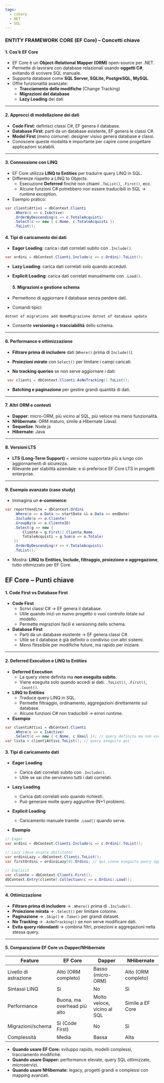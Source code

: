 ```yaml
---
tags:
  - csharp
  - NET
  - SQL
---
```

### ENTITY FRAMEWORK CORE (EF Core) – Concetti chiave

#### 1. Cos’è EF Core
- EF Core è un **Object-Relational Mapper (ORM)** open-source per .NET.
- Permette di lavorare con database relazionali usando **oggetti C#**, evitando di scrivere SQL manuale.
- Supporta database come **SQL Server, SQLite, PostgreSQL, MySQL**.
- Offre funzionalità avanzate:
  - **Tracciamento delle modifiche** (Change Tracking)
  - **Migrazioni del database**
  - **Lazy Loading** dei dati

---

#### 2. Approcci di modellazione dei dati
- **Code First**: definisci classi C#, EF genera il database.
- **Database First**: parti da un database esistente, EF genera le classi C#.
- **Model First** (meno comune): designer visivo genera database e classi.
- Conoscere queste modalità è importante per capire come progettare applicazioni scalabili.

---

#### 3. Connessione con LINQ
- EF Core utilizza **LINQ to Entities** per tradurre query LINQ in SQL.
- Differenze rispetto a LINQ to Objects:
  - Esecuzione **Deferred** finché non chiami `.ToList()`, `.First()`, ecc.
  - Alcune funzioni C# potrebbero non essere traducibili in SQL → runtime exception.
- Esempio pratico:
```csharp
var clientiAttivi = dbContext.Clienti
    .Where(c => c.IsActive)
    .OrderByDescending(c => c.TotaleAcquisti)
    .Select(c => new { c.Nome, c.TotaleAcquisti })
    .ToList();
```

#### 4. Tipi di caricamento dei dati

- **Eager Loading**: carica i dati correlati subito con `.Include()`.
    
```csharp
var ordini = dbContext.Clienti.Include(c => c.Ordini).ToList();
```

- **Lazy Loading**: carica dati correlati solo quando acceduti.

- **Explicit Loading**: carica dati correlati manualmente con `.Load()`.
  
  #### 5. Migrazioni e gestione schema

- Permettono di aggiornare il database senza perdere dati.
    
- Comandi tipici:
    
```terminal 
dotnet ef migrations add NomeMigrazione dotnet ef database update
```
    
- Consente **versioning** e **tracciabilità** dello schema.
    

---

#### 6. Performance e ottimizzazione

- **Filtrare prima di includere** dati (`Where()` prima di `Include()`).
    
- **Proiezioni mirate** con `Select()` per limitare i campi caricati.
    
- **No tracking queries** se non serve aggiornare i dati:
    
```csharp
 var clienti = dbContext.Clienti.AsNoTracking().ToList();
```
    
- **Batching e paginazione** per gestire grandi quantità di dati.
    

---

#### 7. Altri ORM e contesti

- **Dapper**: micro-ORM, più vicino al SQL, più veloce ma meno funzionalità.
- **NHibernate**: ORM maturo, simile a Hibernate (Java).
- **Sequelize**: Node.js
- **Hibernate**: Java

---

#### 8. Versioni LTS

- **LTS (Long-Term Support)** = versione supportata più a lungo con aggiornamenti di sicurezza.
- Rilevante per stabilità aziendale: e si preferisce EF Core LTS in progetti enterprise.

---

#### 9. Esempio avanzato (case study)

- Immagina un **e-commerce**:
    

```csharp
var reportVendite = dbContext.Ordini
    .Where(o => o.Data >= startDate && o.Data <= endDate)
    .Include(o => o.Cliente)
    .GroupBy(o => o.ClienteID)
    .Select(g => new {
        Cliente = g.First().Cliente.Nome,
        TotaleAcquisti = g.Sum(o => o.Totale)
    })
    .OrderByDescending(r => r.TotaleAcquisti)
    .ToList();
```

- Mostra: **LINQ to Entities, Include, filtraggio, proiezione e aggregazione**, tutto ottimizzato per EF Core.
  
## EF Core – Punti chiave
#### 1. Code First vs Database First
- **Code First**
  - Scrivi classi C# → EF genera il database.
  - Utile quando inizi un nuovo progetto o vuoi controllo totale sul modello.
  - Permette migrazioni facili e versioning dello schema.
- **Database First**
  - Parti da un database esistente → EF genera classi C#.
  - Utile se il database è già definito o condiviso con altri sistemi.
  - Meno flessibile per modifiche future, ma rapido per iniziare.

---

#### 2. Deferred Execution e LINQ to Entities
- **Deferred Execution**
  - La query viene definita ma **non eseguita subito**.
  - Viene eseguita solo quando accedi ai dati: `.ToList()`, `.First()`, `.Count()`.
- **LINQ to Entities**
  - Traduce query LINQ in SQL.
  - Permette filtraggio, ordinamento, aggregazioni direttamente sul database.
  - Alcune funzioni C# non traducibili → errori runtime.
- **Esempio**
```csharp
var clientiAttivi = dbContext.Clienti
    .Where(c => c.IsActive)
    .Select(c => new { c.Nome, c.Email }); // query definita ma non eseguita
var lista = clientiAttivi.ToList(); // query eseguita qui
```
#### 3. Tipi di caricamento dati

- **Eager Loading**

    - Carica dati correlati subito con `.Include()`.
    - Utile se sai che serviranno tutti i dati correlati.
        
- **Lazy Loading**
    
    - Carica dati correlati solo quando richiesti.
    - Può generare molte query aggiuntive (N+1 problem).
        
- **Explicit Loading**
    
    - Caricamento manuale tramite `.Load()` quando serve.
        
- **Esempio**
    

```csharp
// Eager
var ordini = dbContext.Clienti.Include(c => c.Ordini).ToList();

// Lazy (deve essere abilitato)
var ordiniLazy = dbContext.Clienti.ToList();
var firstOrdini = ordiniLazy[0].Ordini; // qui viene eseguita query aggiuntiva

// Explicit
var cliente = dbContext.Clienti.First();
dbContext.Entry(cliente).Collection(c => c.Ordini).Load();
```

---

#### 4. Ottimizzazione

- **Filtrare prima di includere** → `.Where()` prima di `.Include()`.
- **Proiezione mirata** → `.Select()` per limitare colonne.
- **Paginazione** → `.Skip()` e `.Take()` per grandi dataset.
- **No Tracking** → `.AsNoTracking()` se non serve modificare dati.
- **Evita query ridondanti** → combina filtri, proiezioni e aggregazioni nella stessa query.

---

#### 5. Comparazione EF Core vs Dapper/NHibernate

|Feature|EF Core|Dapper|NHibernate|
|---|---|---|---|
|Livello di astrazione|Alto (ORM completo)|Basso (micro-ORM)|Alto (ORM completo)|
|Sintassi LINQ|Sì|No|Sì|
|Performance|Buona, ma overhead più alto|Molto veloce, vicino al SQL|Simile a EF Core|
|Migrazioni/schema|Sì (Code First)|No|Sì|
|Complessità|Media|Bassa|Alta|

- **Quando usare EF Core:** sviluppo rapido, modelli complessi, tracciamento modifiche.
- **Quando usare Dapper:** performance elevate, query SQL ottimizzate, microservizi.
- **Quando usare NHibernate:** legacy, progetti grandi e complessi con mapping avanzati.
